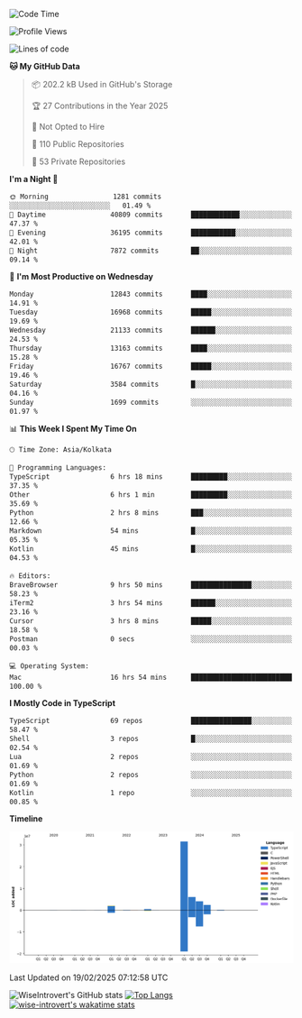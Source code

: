<!--START_SECTION:waka-->
![Code Time](http://img.shields.io/badge/Code%20Time-2%2C217%20hrs%2030%20mins-blue)

![Profile Views](http://img.shields.io/badge/Profile%20Views-0-blue)

![Lines of code](https://img.shields.io/badge/From%20Hello%20World%20I%27ve%20Written-47.4%20million%20lines%20of%20code-blue)

**🐱 My GitHub Data** 

> 📦 202.2 kB Used in GitHub's Storage 
 > 
> 🏆 27 Contributions in the Year 2025
 > 
> 🚫 Not Opted to Hire
 > 
> 📜 110 Public Repositories 
 > 
> 🔑 53 Private Repositories 
 > 
**I'm a Night 🦉** 

```text
🌞 Morning                1281 commits        ░░░░░░░░░░░░░░░░░░░░░░░░░   01.49 % 
🌆 Daytime                40809 commits       ████████████░░░░░░░░░░░░░   47.37 % 
🌃 Evening                36195 commits       ███████████░░░░░░░░░░░░░░   42.01 % 
🌙 Night                  7872 commits        ██░░░░░░░░░░░░░░░░░░░░░░░   09.14 % 
```
📅 **I'm Most Productive on Wednesday** 

```text
Monday                   12843 commits       ████░░░░░░░░░░░░░░░░░░░░░   14.91 % 
Tuesday                  16968 commits       █████░░░░░░░░░░░░░░░░░░░░   19.69 % 
Wednesday                21133 commits       ██████░░░░░░░░░░░░░░░░░░░   24.53 % 
Thursday                 13163 commits       ████░░░░░░░░░░░░░░░░░░░░░   15.28 % 
Friday                   16767 commits       █████░░░░░░░░░░░░░░░░░░░░   19.46 % 
Saturday                 3584 commits        █░░░░░░░░░░░░░░░░░░░░░░░░   04.16 % 
Sunday                   1699 commits        ░░░░░░░░░░░░░░░░░░░░░░░░░   01.97 % 
```


📊 **This Week I Spent My Time On** 

```text
🕑︎ Time Zone: Asia/Kolkata

💬 Programming Languages: 
TypeScript               6 hrs 18 mins       █████████░░░░░░░░░░░░░░░░   37.35 % 
Other                    6 hrs 1 min         █████████░░░░░░░░░░░░░░░░   35.69 % 
Python                   2 hrs 8 mins        ███░░░░░░░░░░░░░░░░░░░░░░   12.66 % 
Markdown                 54 mins             █░░░░░░░░░░░░░░░░░░░░░░░░   05.35 % 
Kotlin                   45 mins             █░░░░░░░░░░░░░░░░░░░░░░░░   04.53 % 

🔥 Editors: 
BraveBrowser             9 hrs 50 mins       ███████████████░░░░░░░░░░   58.23 % 
iTerm2                   3 hrs 54 mins       ██████░░░░░░░░░░░░░░░░░░░   23.16 % 
Cursor                   3 hrs 8 mins        █████░░░░░░░░░░░░░░░░░░░░   18.58 % 
Postman                  0 secs              ░░░░░░░░░░░░░░░░░░░░░░░░░   00.03 % 

💻 Operating System: 
Mac                      16 hrs 54 mins      █████████████████████████   100.00 % 
```

**I Mostly Code in TypeScript** 

```text
TypeScript               69 repos            ███████████████░░░░░░░░░░   58.47 % 
Shell                    3 repos             █░░░░░░░░░░░░░░░░░░░░░░░░   02.54 % 
Lua                      2 repos             ░░░░░░░░░░░░░░░░░░░░░░░░░   01.69 % 
Python                   2 repos             ░░░░░░░░░░░░░░░░░░░░░░░░░   01.69 % 
Kotlin                   1 repo              ░░░░░░░░░░░░░░░░░░░░░░░░░   00.85 % 
```



**Timeline**

![Lines of Code chart](https://raw.githubusercontent.com/wise-introvert/wise-introvert/master/assets/bar_graph.png)


 Last Updated on 19/02/2025 07:12:58 UTC
<!--END_SECTION:waka-->

![WiseIntrovert's GitHub stats](https://github-readme-stats.vercel.app/api?username=wise-introvert&count_private=true&show_icons=true)
[![Top Langs](https://github-readme-stats.vercel.app/api/top-langs/?username=wise-introvert&langs_count=10)](https://github.com/anuraghazra/github-readme-stats)
[![wise-introvert's wakatime stats](https://github-readme-stats.vercel.app/api/wakatime?username=wiseintrovert)](https://github.com/anuraghazra/github-readme-stats)
